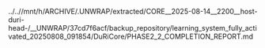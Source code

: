 ../..//mnt/h/ARCHIVE/.UNWRAP/extracted/CORE__2025-08-14__2200__host-duri-head-/__UNWRAP/37cd7f6acf/backup_repository/learning_system_fully_activated_20250808_091854/DuRiCore/PHASE2_2_COMPLETION_REPORT.md